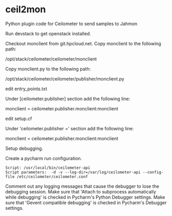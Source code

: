 ceil2mon
========

Python plugin code for Ceilometer to send samples to Jahmon

Run devstack to get openstack installed.

Checkout monclient from git.hpcloud.net.
Copy monclient to the following path:

  /opt/stack/ceilometer/ceilometer/monclient

Copy monclient.py to the following path:
  
  /opt/stack/ceilometer/ceilometer/publisher/monclient.py


edit entry_points.txt

Under [ceilometer.publisher] section add the following line:

  monclient = ceilometer.publisher.monclient:monclient



edit setup.cf

Under 'ceilometer.publisher =' section add the following line:

  monclient = ceilometer.publisher.monclient:monclient


Setup debugging.

  Create a pycharm run configuration.
  
    Script: /usr/local/bin/ceilometer-api
    Script parameters:  -d -v --log-dir=/var/log/ceilometer-api --config-file /etc/ceilometer/ceilometer.conf
    
  Comment out any logging messages that cause the debugger to lose the debugging session.
  Make sure that 'Attach to subprocess automatically while debugging' is checked in Pycharm's Python Debugger settings.
  Make sure that 'Gevent compatible debugging' is checked in Pycharm's Debugger settings.
  
  
  
